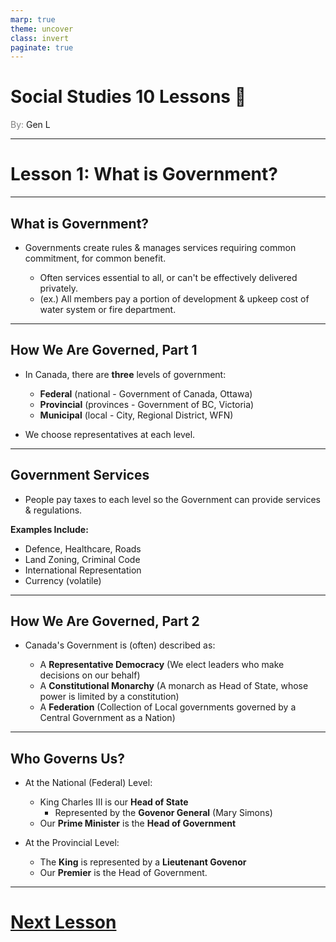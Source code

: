 ```yaml
---
marp: true
theme: uncover
class: invert
paginate: true
---
```


# <!--fit-->Social Studies 10 Lessons :book:

<span style="color:grey">By:</span> Gen L

<!--_footer: In partnership with Hyperion University, 2023-->

---

# Lesson 1: What is Government?

---

## What is Government?

* Governments create rules & manages services requiring common commitment, for common benefit.

  * Often services essential to all, or can't be effectively delivered privately.
  * (ex.) All members pay a portion of development & upkeep cost of water system or fire department.

---

## How We Are Governed, Part 1

* In Canada, there are **three** levels of government:
    
    * **Federal** (national - Government of Canada, Ottawa)
    * **Provincial** (provinces  - Government of BC, Victoria)
    * **Municipal** (local - City, Regional District, WFN)

* We choose representatives at each level.

---

## Government Services

* People pay taxes to each level so the Government can provide services & regulations.

**Examples Include:**
    
* Defence, Healthcare, Roads
* Land Zoning, Criminal Code
* International Representation
* Currency (volatile)

---

## How We Are Governed, Part 2

* Canada's Government is (often) described as:

    * A **Representative Democracy** (We elect leaders who make decisions on our behalf)
    * A **Constitutional Monarchy** (A monarch as Head of State, whose power is limited by a constitution)
    * A **Federation** (Collection of Local governments governed by a Central Government as a Nation)

---

## Who Governs Us?

* At the National (Federal) Level:
    * King Charles III is our **Head of State**
        * Represented by the **Govenor General** (Mary Simons)
    * Our **Prime Minister** is the **Head of Government**

* At the Provincial Level:
    * The **King** is represented by a **Lieutenant Govenor**
    * Our **Premier** is the Head of Government.

---

# [Next Lesson <i class="fa-solid fa-circle-arrow-right"></i>](Lesson%202%20(The%20Legislative%20Branch).html) 

<link rel="stylesheet" href="https://cdnjs.cloudflare.com/ajax/libs/font-awesome/6.3.0/css/all.min.css">